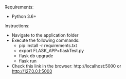 Requirements:

* Python 3.6+

Instructions:

* Navigate to the application folder
* Execute the following commands:
    * pip install -r requirements.txt
    * export FLASK_APP=flaskTest.py
    * flask db upgrade
    * flask run
* Check this link in the browser: http://localhost:5000 or http://127.0.0.1:5000 


